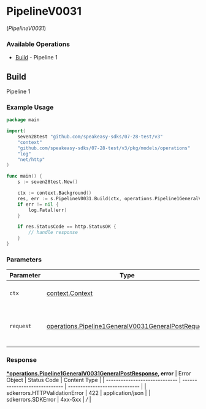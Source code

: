 # PipelineV0031
(*PipelineV0031*)

### Available Operations

* [Build](#build) - Pipeline 1

## Build

Pipeline 1

### Example Usage

```go
package main

import(
	seven28test "github.com/speakeasy-sdks/07-28-test/v3"
	"context"
	"github.com/speakeasy-sdks/07-28-test/v3/pkg/models/operations"
	"log"
	"net/http"
)

func main() {
    s := seven28test.New()

    ctx := context.Background()
    res, err := s.PipelineV0031.Build(ctx, operations.Pipeline1GeneralV0031GeneralPostRequest{})
    if err != nil {
        log.Fatal(err)
    }

    if res.StatusCode == http.StatusOK {
        // handle response
    }
}
```

### Parameters

| Parameter                                                                                                                    | Type                                                                                                                         | Required                                                                                                                     | Description                                                                                                                  |
| ---------------------------------------------------------------------------------------------------------------------------- | ---------------------------------------------------------------------------------------------------------------------------- | ---------------------------------------------------------------------------------------------------------------------------- | ---------------------------------------------------------------------------------------------------------------------------- |
| `ctx`                                                                                                                        | [context.Context](https://pkg.go.dev/context#Context)                                                                        | :heavy_check_mark:                                                                                                           | The context to use for the request.                                                                                          |
| `request`                                                                                                                    | [operations.Pipeline1GeneralV0031GeneralPostRequest](../../pkg/models/operations/pipeline1generalv0031generalpostrequest.md) | :heavy_check_mark:                                                                                                           | The request object to use for the request.                                                                                   |


### Response

**[*operations.Pipeline1GeneralV0031GeneralPostResponse](../../pkg/models/operations/pipeline1generalv0031generalpostresponse.md), error**
| Error Object                  | Status Code                   | Content Type                  |
| ----------------------------- | ----------------------------- | ----------------------------- |
| sdkerrors.HTTPValidationError | 422                           | application/json              |
| sdkerrors.SDKError            | 4xx-5xx                       | */*                           |
